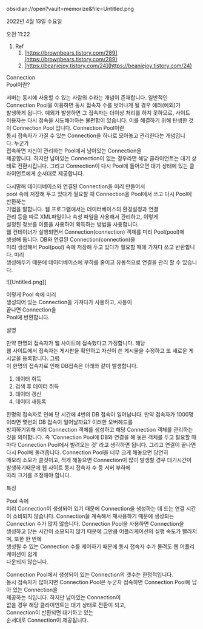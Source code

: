   obsidian://open?vault=memorize&file=Untitled.png

2022년 4월 13일 수요일

오전 11:22

1. Ref
    1. [https://brownbears.tistory.com/289](https://brownbears.tistory.com/289)
    2. [https://beaniejoy.tistory.com/24](https://beaniejoy.tistory.com/24)

Connection  
Pool이란?

서버는 동시에 사용할 수 있는 사람의 수라는 개념이 존재합니다. 일반적인 Connection Pool을 이용하면 동시 접속자 수를 벗어나게 될 경우 에러(예외)가  
발생하게 됩니다. 예외가 발생하면 그 접속자는 더이상 처리를 하지 못하므로, 사이트  
이용자는 다시 접속을 시도해야하는 불편함이 있습니다. 이를 해결하기 위해 탄생한 것이 Connection Pool 입니다. Connection Pool이란  
동시 접속자가 가질 수 있는 Connection을 하나로 모아놓고 관리한다는 개념입니다. 누군가  
접속하면 자신이 관리하는 Pool에서 남아있는 Connection을  
제공합니다. 하지만 남아있는 Connection이 없는 경우라면 해당 클라이언트는 대기 상태로 전환시킵니다. 그리고 Connection이 다시 Pool에 들어오면 대기 상태에 있는 클라이언트에게 순서대로 제공합니다.

다시말해 데이터베이스와 연결된 Connection을 미리 만들어서  
pool 속에 저장해 두고 있다가 필요할 때 Connection을 Pool에서 쓰고 다시 Pool에 반환하는  
기법을 말합니다. 웹 프로그램에서는 데이터베이스의 환경설정과 연결  
관리 등을 따로 XML파일이나 속성 파일을 사용해서 관리하고, 이렇게  
설정된 정보를 이름을 사용하여 획득하는 방법을 사용합니다.  
웹 컨테이너가 실행되면서 Connection(connection) 객체를 미리 Pool(pool)에  
생성해 둡니다. DB와 연결된 Connection(connection)을  
미리 생성해서 Pool(pool) 속에 저장해 두고 있다가 필요할 때에 가져다 쓰고 반환합니다. 미리  
생성해두기 때문에 데이터베이스에 부하를 줄이고 유동적으로 연결을 관리 할 수 있습니다.

![[Untitled.png]]

이렇게 Pool 속에 미리  
생성되어 있는 Connection을 가져다가 사용하고, 사용이  
끝나면 Connection을  
Pool에 반환합니다.

설명

만약 한명의 접속자가 웹 사이트에 접속했다고 가정합니다. 해당  
웹 사이트에서 접속자는 게시판을 확인하고 자신이 쓴 게시물을 수정하고 또 새로운 게시글을 등록합니다. 그럼  
이 한명의 접속자로 인해 DB접속은 아래와 같이 발생합니다.

1. 데이터 취득
2. 검색 후 데이터 취득
3. 데이터 갱신
4. 데이터 새등록

한명의 접속자로 인해 단 시간에 4번의 DB 접속이 일어납니다. 만약 접속자가 1000명 이라면 몇번의 DB 접속이 일어날까요? 이러한 오버헤드를  
방지하기위해 미리 Connection 객체를 생성하고 해당 Connection 객체를 관리하는것을 의미합니다. 즉 'Connection Pool에 DB와 연결을 해 놓은 객체를 두고 필요할 때마다 Connection Pool에서 빌려오는 것' 라고 생각하면 됩니다. 그리고 연결이 끝나면  
다시 Pool에 돌려줍니다. Connection Pool을 너무 크게 해놓으면 당연히  
메모리 소모가 클것이고, 적게 해놓으면 Connection이 많이 발생할 경우 대기시간이 발생하기때문에 웹 사이트 동시 접속자 수 등 서버 부하에  
따라 크기를 조정해야 합니다.

특징

Pool 속에  
미리 Connection이 생성되어 있기 때문에 Connection을 생성하는 데 드는 연결 시간이 소비되지 않습니다. Connection을 계속해서 재사용하기 때문에 생성되는  
Connection 수가 많지 않습니다. Connection Pool을 사용하면 Connection을  
생성하고 닫는 시간이 소모되지 않기 때문에 그만큼 어플리케이션의 실행 속도가 빨라지며, 또한 한 번에  
생성될 수 있는 Connection 수를 제어하기 때문에 동시 접속자 수가 몰려도 웹 어플리케이션이 쉽게  
다운되지 않습니다.

Connection Pool에서 생성되어 있는 Connection의 갯수는 한정적입니다.  
동시 접속자가 많아지면 Connection Pool은 누군자 접속하면 Connection Pool에 남아 있는 Connection을  
제공하는 식입니다. 하지만 남아있는 Connection이  
없을 경우 해당 클라이언트는 대기 상태로 전환이 되고,  
Connection이 반환되면 대기하고 있는  
순서대로 Connection이 제공됩니다.